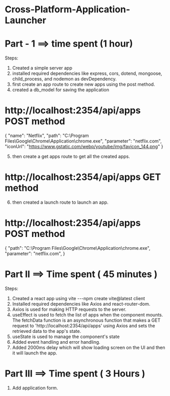 # Cross-Platform-Application-Launcher

# Part - 1 ==> time spent (1 hour)

Steps:

1) Created a simple server app
2) installed required dependencies like express, cors, dotend, mongoose, child_process, and nodemon as devDependency.
3) first create an app route to create new apps using the post method.
4) created a db_model for saving the application


# http://localhost:2354/api/apps POST method
{ 
  "name": "Netflix",
  "path": "C:\\Program Files\\Google\\Chrome\\Application\\chrome.exe",
  "parameter": "netflix.com",
  "iconUrl": "https://www.gstatic.com/webp/youtube/img/favicon_144.png"
}

5) then create a get apps route to get all the created apps.
# http://localhost:2354/api/apps GET method

6) then created a launch route to launch an app.
# http://localhost:2354/api/apps POST method

{
  "path": "C:\\Program Files\\Google\\Chrome\\Application\\chrome.exe",
  "parameter": "netflix.com",
}


# Part II ==> Time spent ( 45 minutes )

Steps:

1) Created a react app using vite ---npm create vite@latest client
2) Installed required dependencies like Axios and react-router-dom.
3) Axios is used for making HTTP requests to the server.
4) useEffect is used to fetch the list of apps when the component mounts. The fetchData function is an asynchronous function that makes a GET request to 'http://localhost:2354/api/apps' using Axios and sets the retrieved data to the app's state.
5) useState is used to manage the component's state
6) Added event handling and error handling.
7) Added 2000ms delay which will show loading screen on the UI and then it will launch the app. 

# Part III ==> Time spent ( 3 Hours )

1) Add application form.


